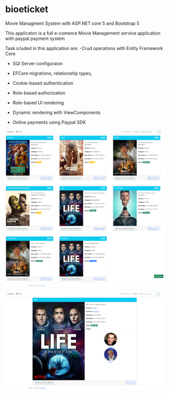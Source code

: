 


# bioeticket
Movie Managment System with ASP.NET core 5 and Bootstrap 5

This applicaton is a full e-comerce   Movie Management service application with paypal payment system 

Task icluded in this application are:
-Crud operations with Entity Framework Core
- SQl Server configuraion

- EFCore migrations, relationship types, 

- Cookie-based authentication

- Role-based authorization

- Role-based UI rendering

- Dynamic rendering with ViewComponents

- Online payments using Paypal SDK

![alt text](https://github.com/emabistar/bioeticket/blob/master/movies.png)

![alt text](https://github.com/emabistar/bioeticket/blob/master/movieDetails.png)


